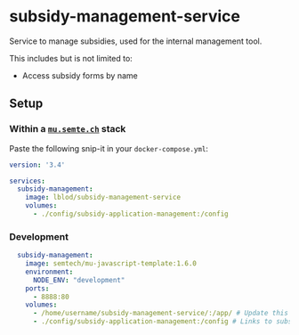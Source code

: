 # subsidy-management-service

Service to manage subsidies, used for the internal management tool.

This includes but is not limited to:

- Access subsidy forms by name

## Setup

### Within a [`mu.semte.ch`](https://github.com/mu-semtech) stack

Paste the following snip-it in your `docker-compose.yml`:

```yaml
version: '3.4'

services:
  subsidy-management:
    image: lblod/subsidy-management-service
    volumes:
      - ./config/subsidy-application-management:/config

```

### Development

```yaml
  subsidy-management:
    image: semtech/mu-javascript-template:1.6.0
    environment:
      NODE_ENV: "development"
    ports:
      - 8888:80
    volumes:
      - /home/username/subsidy-management-service/:/app/ # Update this to the absolute path of the subsidy-management-service folder
      - ./config/subsidy-application-management:/config # Links to subsidy forms
```
